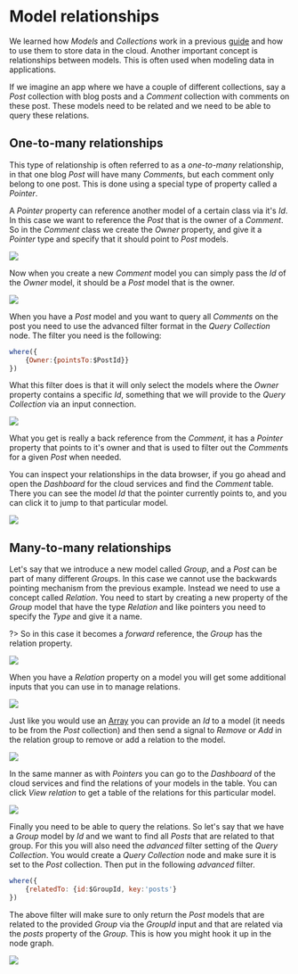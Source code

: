 # Model relationships

We learned how *Models* and *Collections* work in a previous [guide](/guides/models-and-collections.md) and how to use them to store data in the cloud. Another important concept is relationships between models. This is often used when modeling data in applications. 

If we imagine an app where we have a couple of different collections, say a *Post* collection with blog posts and a *Comment* collection with comments on these post. These models need to be related and we need to be able to query these relations.

## One-to-many relationships
This type of relationship is often referred to as a *one-to-many* relationship, in that one blog *Post* will have many *Comment*s, but each comment only belong to one post. This is done using a special type of property called a *Pointer*. 

A *Pointer* property can reference another model of a certain class via it's *Id*. In this case we want to reference the *Post* that is the owner of a *Comment*. So in the *Comment* class we create the *Owner* property, and give it a *Pointer* type and specify that it should point to *Post* models.

<div class="ndl-images">
    <img src="/guides/relations/create-pointer.png" class="ndl-image med"></img>
</div>

Now when you create a new *Comment* model you can simply pass the *Id* of the *Owner* model, it should be a *Post* model that is the owner.

<div class="ndl-images">
    <img src="/guides/relations/insert-comment.png" class="ndl-image large"></img>
</div>

When you have a *Post* model and you want to query all *Comments* on the post you need to use the advanced filter format in the *Query Collection* node. The filter you need is the following:

```javascript
where({ 
    {Owner:{pointsTo:$PostId}}
})
```

What this filter does is that it will only select the models where the *Owner* property contains a specific *Id*, something that we will provide to the *Query Collection* via an input connection.

<div class="ndl-images">
    <img src="/guides/relations/query-comments.png" class="ndl-image large"></img>
</div>

What you get is really a back reference from the *Comment*, it has a *Pointer* property that points to it's owner and that is used to filter out the *Comment*s for a given *Post* when needed.

You can inspect your relationships in the data browser, if you go ahead and open the *Dashboard* for the cloud services and find the *Comment* table. There you can see the model *Id* that the pointer currently points to, and you can click it to jump to that particular model.

<div class="ndl-images">
    <img src="/guides/relations/comments-owner.png" class="ndl-image med"></img>
</div>

## Many-to-many relationships
Let's say that we introduce a new model called *Group*, and a *Post* can be part of many different *Group*s. In this case we cannot use the backwards pointing mechanism from the previous example. Instead we need to use a concept called *Relation*. You need to start by creating a new property of the *Group* model that have the type *Relation* and like pointers you need to specify the *Type* and give it a name.

?> So in this case it becomes a *forward* reference, the *Group* has the relation property.

<div class="ndl-images">
    <img src="/guides/relations/create-relation.png" class="ndl-image med"></img>
</div>

When you have a *Relation* property on a model you will get some additional inputs that you can use in to manage relations.

<div class="ndl-images">
    <img src="/guides/relations/relation-inputs.png" class="ndl-image small"></img>
</div>

Just like you would use an [Array](/guides/arrays.md) you can provide an *Id* to a model (it needs to be from the *Post* collection) and then send a signal to *Remove* or *Add* in the relation group to remove or add a relation to the model.

<div class="ndl-images">
    <img src="/guides/relations/add-posts-relation.png" class="ndl-image large"></img>
</div>

In the same manner as with *Pointers* you can go to the *Dashboard* of the cloud services and find the relations of your models in the table. You can click *View relation* to get a table of the relations for this particular model.

<div class="ndl-images">
    <img src="/guides/relations/view-relation.png" class="ndl-image med"></img>
</div>

Finally you need to be able to query the relations. So let's say that we have a *Group* model by *Id* and we want to find all *Posts* that are related to that group. For this you will also need the *advanced* filter setting of the *Query Collection*. You would create a *Query Collection* node and make sure it is set to the *Post* collection. Then put in the following *advanced* filter.

```javascript
where({ 
    {relatedTo: {id:$GroupId, key:'posts'}
})
```

The above filter will make sure to only return the *Post* models that are related to the provided *Group* via the *GroupId* input and that are related via the *posts* property of the *Group*. This is how you might hook it up in the node graph.

<div class="ndl-images">
    <img src="/guides/relations/query-posts-in-group.png" class="ndl-image large"></img>
</div>